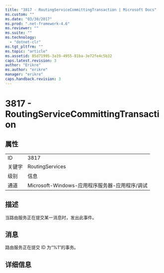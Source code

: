```yaml
---
title: "3817 - RoutingServiceCommittingTransaction | Microsoft Docs"
ms.custom: ""
ms.date: "03/30/2017"
ms.prod: ".net-framework-4.6"
ms.reviewer: ""
ms.suite: ""
ms.technology: 
  - "dotnet-clr"
ms.tgt_pltfrm: ""
ms.topic: "article"
ms.assetid: 85d71995-3a19-4955-81ba-3e72fe4c5b32
caps.latest.revision: 3
author: "Erikre"
ms.author: "erikre"
manager: "erikre"
caps.handback.revision: 3
---
```

# 3817 - RoutingServiceCommittingTransaction
## 属性  
  
|||  
|-|-|  
|ID|3817|  
|关键字|RoutingServices|  
|级别|信息|  
|通道|Microsoft\-Windows\-应用程序服务器\-应用程序\/调试|  
  
## 描述  
 当路由服务正在提交某一消息时，发出此事件。  
  
## 消息  
 路由服务正在提交 ID 为“%1”的事务。  
  
## 详细信息
